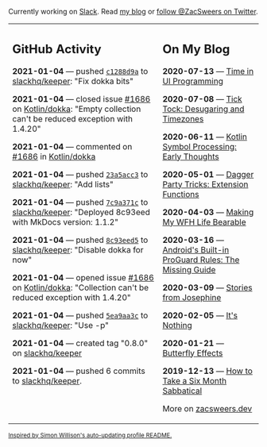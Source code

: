 Currently working on [Slack](https://slack.com/). Read [my blog](https://zacsweers.dev/) or [follow @ZacSweers on Twitter](https://twitter.com/ZacSweers).

<table><tr><td valign="top" width="60%">

## GitHub Activity
<!-- githubActivity starts -->
**2021-01-04** — pushed [`c1288d9a`](https://github.com/slackhq/keeper/commit/c1288d9a89bf0a5e0220fa0768902a0e114d3179) to [slackhq/keeper](https://api.github.com/repos/slackhq/keeper): "Fix dokka bits"

**2021-01-04** — closed issue [#1686](https://api.github.com/repos/Kotlin/dokka/issues/1686) on [Kotlin/dokka](https://api.github.com/repos/Kotlin/dokka): "Empty collection can't be reduced exception with 1.4.20"

**2021-01-04** — commented on [#1686](https://github.com/Kotlin/dokka/issues/1686#issuecomment-754347831) in [Kotlin/dokka](https://api.github.com/repos/Kotlin/dokka)

**2021-01-04** — pushed [`23a5acc3`](https://github.com/slackhq/keeper/commit/23a5acc381f13c3fc7a9dc3e9c578c1dc645d6aa) to [slackhq/keeper](https://api.github.com/repos/slackhq/keeper): "Add lists"

**2021-01-04** — pushed [`7c9a371c`](https://github.com/slackhq/keeper/commit/7c9a371cf77036b8a9348efa796e8a58196c256f) to [slackhq/keeper](https://api.github.com/repos/slackhq/keeper): "Deployed 8c93eed with MkDocs version: 1.1.2"

**2021-01-04** — pushed [`8c93eed5`](https://github.com/slackhq/keeper/commit/8c93eed50d2eaaa4c9a2f598cfa61aa17d51c7cb) to [slackhq/keeper](https://api.github.com/repos/slackhq/keeper): "Disable dokka for now"

**2021-01-04** — opened issue [#1686](https://api.github.com/repos/Kotlin/dokka/issues/1686) on [Kotlin/dokka](https://api.github.com/repos/Kotlin/dokka): "Collection can't be reduced exception with 1.4.20"

**2021-01-04** — pushed [`5ea9aa3c`](https://github.com/slackhq/keeper/commit/5ea9aa3c9d1881061d27424c65c0c16c7d1e0a36) to [slackhq/keeper](https://api.github.com/repos/slackhq/keeper): "Use -p"

**2021-01-04** — created tag "0.8.0" on [slackhq/keeper](https://api.github.com/repos/slackhq/keeper)

**2021-01-04** — pushed 6 commits to [slackhq/keeper](https://api.github.com/repos/slackhq/keeper).
<!-- githubActivity ends -->
</td><td valign="top" width="40%">

## On My Blog
<!-- blog starts -->
**2020-07-13** — [Time in UI Programming](https://www.zacsweers.dev/time-in-ui/)

**2020-07-08** — [Tick Tock: Desugaring and Timezones](https://www.zacsweers.dev/ticktock-desugaring-timezones/)

**2020-06-11** — [Kotlin Symbol Processing: Early Thoughts](https://www.zacsweers.dev/kotlin-symbol-processor-early-thoughts/)

**2020-05-01** — [Dagger Party Tricks: Extension Functions](https://www.zacsweers.dev/dagger-party-tricks-extension-functions/)

**2020-04-03** — [Making My WFH Life Bearable](https://www.zacsweers.dev/making-wfh-life-bearable/)

**2020-03-16** — [Android's Built-in ProGuard Rules: The Missing Guide](https://www.zacsweers.dev/android-proguard-rules/)

**2020-03-09** — [Stories from Josephine](https://www.zacsweers.dev/stories-from-josephine/)

**2020-02-05** — [It's Nothing](https://www.zacsweers.dev/its-nothing/)

**2020-01-21** — [Butterfly Effects](https://www.zacsweers.dev/butterfly-effects/)

**2019-12-13** — [How to Take a Six Month Sabbatical](https://www.zacsweers.dev/how-to-take-a-six-month-sabbatical/)
<!-- blog ends -->
More on [zacsweers.dev](https://zacsweers.dev/)
</td></tr></table>

<sub><a href="https://simonwillison.net/2020/Jul/10/self-updating-profile-readme/">Inspired by Simon Willison's auto-updating profile README.</a></sub>